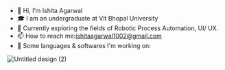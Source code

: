 - 👋 Hi, I’m Ishita Agarwal
- 🎓 I am an undergraduate at Vit Bhopal University
- 🌱 Currently exploring the fields of Robotic Process Automation, UI/ UX.
- 📫 How to reach me:ishitaagarwal1002@gmail.com
- 🎯 Some languages & softwares I'm working on:

![Untitled design (2)](https://user-images.githubusercontent.com/80759760/150649645-084e20de-a977-4ac6-b7fd-c3169dc27e74.png)




